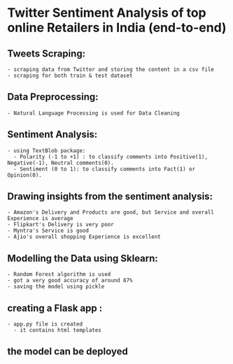# Twitter Sentiment Analysis of top online Retailers in India (end-to-end)

## Tweets Scraping:
    - scraping data from Twitter and storing the content in a csv file
    - scraping for both train & test dataset

## Data Preprocessing:
    - Natural Language Processing is used for Data Cleaning
    
## Sentiment Analysis:
    - using TextBlob package:
      - Polarity (-1 to +1) : to classify comments into Positive(1), Negative(-1), Neutral comments(0).
      - Sentiment (0 to 1): to classify comments into Fact(1) or Opinion(0).

## Drawing insights from the sentiment analysis:
    - Amazon's Delivery and Products are good, but Service and overall Experience is average
    - Flipkart's Delivery is very poor
    - Myntra's Service is good
    - Ajio's overall shopping Experience is excellent
    
## Modelling the Data using Sklearn:
    - Random Forest algorithm is used
    - got a very good accuracy of around 87%
    - saving the model using pickle

## creating a Flask app :
    - app.py file is created
      - it contains html templates

## the model can be deployed



